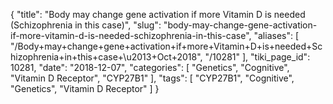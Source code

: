{
    "title": "Body may change gene activation if more Vitamin D is needed  (Schizophrenia in this case)",
    "slug": "body-may-change-gene-activation-if-more-vitamin-d-is-needed-schizophrenia-in-this-case",
    "aliases": [
        "/Body+may+change+gene+activation+if+more+Vitamin+D+is+needed+Schizophrenia+in+this+case+\u2013+Oct+2018",
        "/10281"
    ],
    "tiki_page_id": 10281,
    "date": "2018-12-07",
    "categories": [
        "Genetics",
        "Cognitive",
        "Vitamin D Receptor",
        "CYP27B1"
    ],
    "tags": [
        "CYP27B1",
        "Cognitive",
        "Genetics",
        "Vitamin D Receptor"
    ]
}